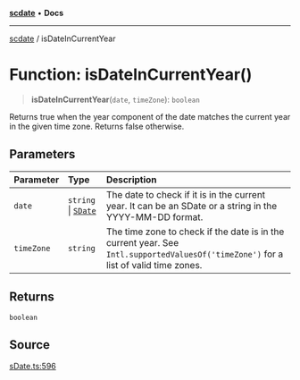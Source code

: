 [**scdate**](../README.md) • **Docs**

---

[scdate](../README.md) / isDateInCurrentYear

# Function: isDateInCurrentYear()

> **isDateInCurrentYear**(`date`, `timeZone`): `boolean`

Returns true when the year component of the date matches the current year in
the given time zone. Returns false otherwise.

## Parameters

| Parameter  | Type                                       | Description                                                                                                                         |
| :--------- | :----------------------------------------- | :---------------------------------------------------------------------------------------------------------------------------------- |
| `date`     | `string` \| [`SDate`](../classes/SDate.md) | The date to check if it is in the current year. It can be an SDate or a string in the YYYY-MM-DD format.                            |
| `timeZone` | `string`                                   | The time zone to check if the date is in the current year. See `Intl.supportedValuesOf('timeZone')` for a list of valid time zones. |

## Returns

`boolean`

## Source

[sDate.ts:596](https://github.com/ericvera/scdate/blob/main/src/sDate.ts#L596)
